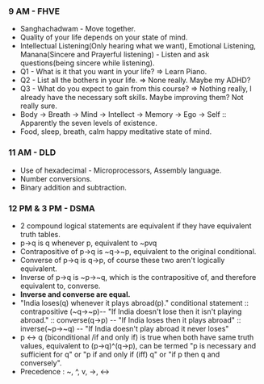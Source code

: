 ### 9 AM - FHVE
- Sanghachadwam - Move together.
- Quality of your life depends on your state of mind.
- Intellectual Listening(Only hearing what we want), Emotional Listening, Manana(Sincere and Prayerful listening) - Listen and ask questions(being sincere while listening).
- Q1 - What is it that you want in your life? => Learn Piano.
- Q2 - List all the bothers in your life. => None really. Maybe my ADHD?
- Q3 - What do you expect to gain from this course? => Nothing really, I already have the necessary soft skills. Maybe improving them? Not really sure.
- Body -> Breath -> Mind -> Intellect -> Memory -> Ego -> Self :: Apparently the seven levels of existence.
- Food, sleep, breath, calm happy meditative state of mind.

### 11 AM - DLD
- Use of hexadecimal - Microprocessors, Assembly language.
- Number conversions.
- Binary addition and subtraction.

### 12 PM & 3 PM - DSMA
- 2 compound logical statements are equivalent if they have equivalent truth tables.
- p->q is 	q whenever p, equivalent to ~pvq
- Contrapositive of p->q is ~q->~p, equivalent to the original conditional.
- Converse of p->q is q->p, of course these two aren't logically equivalent.
- Inverse of p->q is ~p->~q, which is the contrapositive of, and therefore equivalent to, converse.
- **Inverse and converse are equal.**
- "India loses(q) whenever it plays abroad(p)." conditional statement :: contrapositive (~q->~p)-- "If India doesn't lose then it isn't playing abroad." :: converse(q->p) -- "If India loses then it plays abroad" :: inverse(~p->~q) -- "If India doesn't play abroad it never loses"
- p <-> q (biconditional /if and only if) is true when both have same truth values, equivalent to (p->q)^(q->p), can be termed "p is necessary and sufficient for q" or "p if and only if (iff) q" or "if p then q and conversely".
- Precedence :   ~, ^, v, ->, <->